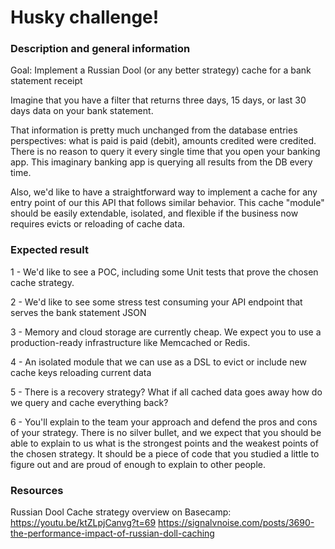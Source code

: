 # Husky challenge!

### Description and general information

Goal: Implement a Russian Dool (or any better strategy) cache for a bank statement receipt

Imagine that you have a filter that returns three days, 15 days, or last 30 days data on your bank statement. 

That information is pretty much unchanged from the database entries perspectives: what is paid is paid (debit), amounts credited were credited. There is no reason to query it every single time that you open your banking app. This imaginary banking app is querying all results from the DB every time.

Also, we'd like to have a straightforward way to implement a cache for any entry point of our this API that follows similar behavior. This cache "module" should be easily extendable, isolated, and flexible if the business now requires evicts or reloading of cache data.

### Expected result

1 - We'd like to see a POC, including some Unit tests that prove the chosen cache strategy.

2 - We'd like to see some stress test consuming your API endpoint that serves the bank statement JSON

3 - Memory and cloud storage are currently cheap. We expect you to use a production-ready infrastructure like Memcached or Redis.

4 - An isolated module that we can use as a DSL to evict or include new cache keys reloading current data

5 - There is a recovery strategy? What if all cached data goes away how do we query and cache everything back?

6 - You'll explain to the team your approach and defend the pros and cons of your strategy. There is no silver bullet, and we expect that you should be able to explain to us what is the strongest points and the weakest points of the chosen strategy.
It should be a piece of code that you studied a little to figure out and are proud of enough to explain to other people.

### Resources
Russian Dool Cache strategy overview on Basecamp: https://youtu.be/ktZLpjCanvg?t=69
https://signalvnoise.com/posts/3690-the-performance-impact-of-russian-doll-caching
